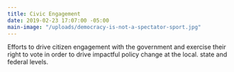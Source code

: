 ```yaml
---
title: Civic Engagement
date: 2019-02-23 17:07:00 -05:00
main-image: "/uploads/democracy-is-not-a-spectator-sport.jpg"
---
```


Efforts to drive citizen engagement with the government and exercise their right to vote in order to drive impactful policy change at the local. state and federal levels. 

